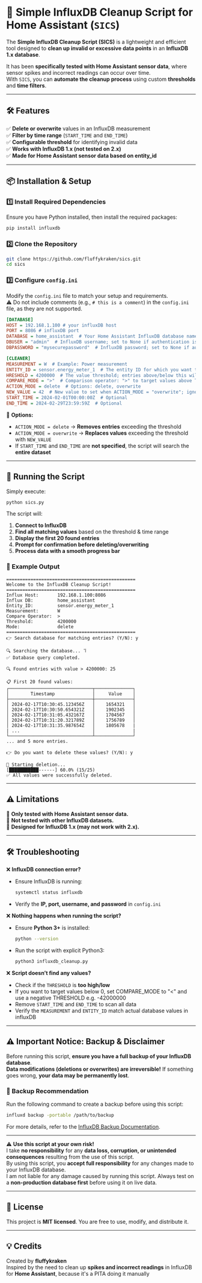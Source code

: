 # 🚀 Simple InfluxDB Cleanup Script for Home Assistant (`SICS`)

The **Simple InfluxDB Cleanup Script (SICS)** is a lightweight and efficient tool designed to **clean up invalid or excessive data points** in an **InfluxDB 1.x database**. 

It has been **specifically tested with Home Assistant sensor data**, where sensor spikes and incorrect readings can occur over time.  
With `SICS`, you can **automate the cleanup process** using custom **thresholds** and **time filters**.

---

## 🛠 Features
✅ **Delete or overwrite** values in an InfluxDB measurement  
✅ **Filter by time range** (`START_TIME` and `END_TIME`)  
✅ **Configurable threshold** for identifying invalid data  
✅ **Works with InfluxDB 1.x (not tested on 2.x)**  
✅ **Made for Home Assistant sensor data based on entity_id**  

---

## 📦 Installation & Setup
### **1️⃣ Install Required Dependencies**
Ensure you have Python installed, then install the required packages:
```bash
pip install influxdb
```

### **2️⃣ Clone the Repository**
```bash
git clone https://github.com/fluffykraken/sics.git
cd sics
```

### **3️⃣ Configure `config.ini`**
Modify the `config.ini` file to match your setup and requirements.  
⚠️ Do not include comments (e.g., `# this is a comment`) in the `config.ini` file, as they are not supported.

```ini
[DATABASE]
HOST = 192.168.1.100 # your influxDB host
PORT = 8086 # influxDB port
DATABASE = home_assistant  # Your Home Assistant InfluxDB database name
DBUSER = "admin"  # InfluxDB username; set to None if authentication is not required
DBPASSWORD = "mysecurepassword"  # InfluxDB password; set to None if authentication is not required

[CLEANER]
MEASUREMENT = W  # Example: Power measurement
ENTITY_ID = sensor.energy_meter_1  # The entity ID for which you want to modify the data
HRESHOLD = 4200000  # The value threshold; entries above/below this will be deleted or overwritten
COMPARE_MODE = ">"  # Comparison operator: ">" to target values above THRESHOLD, "<" to target values below THRESHOLD
ACTION_MODE = delete  # Options: delete, overwrite
NEW_VALUE = 42  # New value to set when ACTION_MODE = "overwrite"; ignored if ACTION_MODE = "delete"
START_TIME = 2024-02-01T00:00:00Z  # Optional
END_TIME = 2024-02-29T23:59:59Z  # Optional
```
🔹 **Options:**  
- `ACTION_MODE = delete` → **Removes entries** exceeding the threshold  
- `ACTION_MODE = overwrite` → **Replaces values** exceeding the threshold with `NEW_VALUE`  
- If `START_TIME` and `END_TIME` are **not specified**, the script will search the **entire dataset**  

---

## 🚀 Running the Script
Simply execute:
```bash
python sics.py
```

The script will:
1. **Connect to InfluxDB**
2. **Find all matching values** based on the threshold & time range
3. **Display the first 20 found entries**
4. **Prompt for confirmation before deleting/overwriting**
5. **Process data with a smooth progress bar**

### **📝 Example Output**
```
================================================
Welcome to the InfluxDB Cleanup Script!
================================================
Influx Host:       192.168.1.100:8086
Influx DB:         home_assistant
Entity_ID:         sensor.energy_meter_1
Measurement:       W
Compare Operator:  >
Threshold:         4200000
Mode:              delete
================================================
👉 Search database for matching entries? (Y/N): y

🔍 Searching the database... ⠹
✅ Database query completed.

🔍 Found entries with value > 4200000: 25

📋 First 20 found values:
┌───────────────────────────────┬──────────────┐
│        Timestamp              │     Value    │
├───────────────────────────────┼──────────────┤
│ 2024-02-17T10:30:45.123456Z   │    1654321   │
│ 2024-02-17T10:30:50.654321Z   │    1902345   │
│ 2024-02-17T10:31:05.432167Z   │    1704567   │
│ 2024-02-17T10:31:20.321789Z   │    1756789   │
│ 2024-02-17T10:31:35.987654Z   │    1805678   |
| ...                           │              |
└───────────────────────────────┴──────────────┘
... and 5 more entries.

👉 Do you want to delete these values? (Y/N): y

🚀 Starting deletion...
[███████████------] 60.0% (15/25)
✅ All values were successfully deleted.
```

---

## ⚠️ Limitations
🔹 **Only tested with Home Assistant sensor data.**  
🔹 **Not tested with other InfluxDB datasets.**  
🔹 **Designed for InfluxDB 1.x (may not work with 2.x).**  

---

## 🛠 Troubleshooting
❌ **InfluxDB connection error?**  
- Ensure InfluxDB is running:  
  ```bash
  systemctl status influxdb
  ```
- Verify the **IP, port, username, and password** in `config.ini`

❌ **Nothing happens when running the script?**  
- Ensure **Python 3+** is installed:  
  ```bash
  python --version
  ```
- Run the script with explicit Python3:
  ```bash
  python3 influxdb_cleanup.py
  ```

❌ **Script doesn’t find any values?**  
- Check if the `THRESHOLD` is **too high/low**
- If you want to target values below 0, set COMPARE_MODE to "<" and use a negative THRESHOLD e.g. -42000000
- Remove `START_TIME` and `END_TIME` to scan all data  
- Verify the `MEASUREMENT` and `ENTITY_ID` match actual database values in influxDB
---
## ⚠️ Important Notice: Backup & Disclaimer
Before running this script, **ensure you have a full backup of your InfluxDB database**.  
**Data modifications (deletions or overwrites) are irreversible!** If something goes wrong, **your data may be permanently lost**.

### 📌 Backup Recommendation
Run the following command to create a backup before using this script:
```bash
influxd backup -portable /path/to/backup
```
For more details, refer to the [InfluxDB Backup Documentation](https://docs.influxdata.com/influxdb/v1.8/administration/backup_and_restore/).

---

⚠️ **Use this script at your own risk!**  
I take **no responsibility** for any **data loss, corruption, or unintended consequences** resulting from the use of this script.  
By using this script, you **accept full responsibility** for any changes made to your InfluxDB database.  
I am not liable for any damage caused by running this script.
Always test on a **non-production database first** before using it on live data. 

---

## 📜 License
This project is **MIT licensed**. You are free to use, modify, and distribute it.  

---

## 💡 Credits
Created by **fluffykraken**  
Inspired by the need to clean up **spikes and incorrect readings** in InfluxDB for **Home Assistant**, because it's a PITA doing it manually
